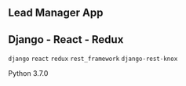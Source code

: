 ## Lead Manager App
## Django - React - Redux

`django`
`react`
`redux`
`rest_framework`
`django-rest-knox`

Python 3.7.0
